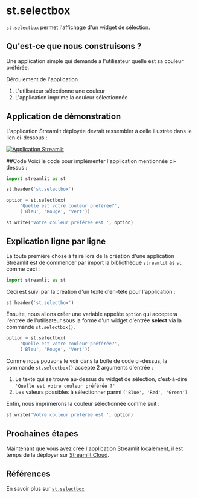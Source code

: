 # st.selectbox

`st.selectbox` permet l'affichage d'un widget de sélection.

## Qu'est-ce que nous construisons ?

Une application simple qui demande à l'utilisateur quelle est sa couleur préférée.

Déroulement de l'application :
1. L'utilisateur sélectionne une couleur
2. L'application imprime la couleur sélectionnée

## Application de démonstration
L'application Streamlit déployée devrait ressembler à celle illustrée dans le lien ci-dessous :

[![Application Streamlit](https://static.streamlit.io/badges/streamlit_badge_black_white.svg)](https://share.streamlit.io/dataprofessor/st.selectbox/)

##Code
Voici le code pour implémenter l'application mentionnée ci-dessus :
```python
import streamlit as st

st.header('st.selectbox')

option = st.selectbox(
     'Quelle est votre couleur préférée?',
     ('Bleu', 'Rouge', 'Vert'))

st.write('Votre couleur préférée est ', option)
```

## Explication ligne par ligne
La toute première chose à faire lors de la création d'une application Streamlit est de commencer par import la bibliothèque `streamlit` as `st` comme ceci :
```python
import streamlit as st
```

Ceci est suivi par la création d'un texte d'en-tête pour l'application :
```python
st.header('st.selectbox')
```

Ensuite, nous allons créer une variable appelée `option` qui acceptera l'entrée de l'utilisateur sous la forme d'un widget d'entrée **select** via la commande `st.selectbox()`.

```python
option = st.selectbox(
     'Quelle est votre couleur préférée?',
     ('Bleu', 'Rouge', 'Vert'))
```
Comme nous pouvons le voir dans la boîte de code ci-dessus, la commande `st.selectbox()` accepte 2 arguments d'entrée :
1. Le texte qui se trouve au-dessus du widget de sélection, c'est-à-dire `'Quelle est votre couleur préférée ?'`
2. Les valeurs possibles à sélectionner parmi `('Blue', 'Red', 'Green')`

Enfin, nous imprimerons la couleur sélectionnée comme suit :
```python
st.write('Votre couleur préférée est ', option)
```

## Prochaines étapes
Maintenant que vous avez créé l'application Streamlit localement, il est temps de la déployer sur [Streamlit Cloud](https://streamlit.io/cloud).

## Références
En savoir plus sur [`st.selectbox`](https://docs.streamlit.io/library/api-reference/widgets/st.selectbox)